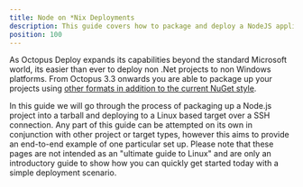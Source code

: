 ```yaml
---
title: Node on *Nix Deployments
description: This guide covers how to package and deploy a NodeJS application to a Linux deployment target over a SSH connection.
position: 100
---
```


As Octopus Deploy expands its capabilities beyond the standard Microsoft world, its easier than ever to deploy non .Net projects to non Windows platforms. From Octopus 3.3 onwards you are able to package up your projects using [other formats in addition to the current NuGet style](/docs/packaging-applications/supported-packages.md).

In this guide we will go through the process of packaging up a Node.js project into a tarball and deploying to a Linux based target over a SSH connection. Any part of this guide can be attempted on its own in conjunction with other project or target types, however this aims to provide an end-to-end example of one particular set up. Please note that these pages are not intended as an "ultimate guide to Linux" and are only an introductory guide to show how you can quickly get started today with a simple deployment scenario.

